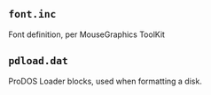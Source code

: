 ## `font.inc`

Font definition, per MouseGraphics ToolKit

## `pdload.dat`

ProDOS Loader blocks, used when formatting a disk.
